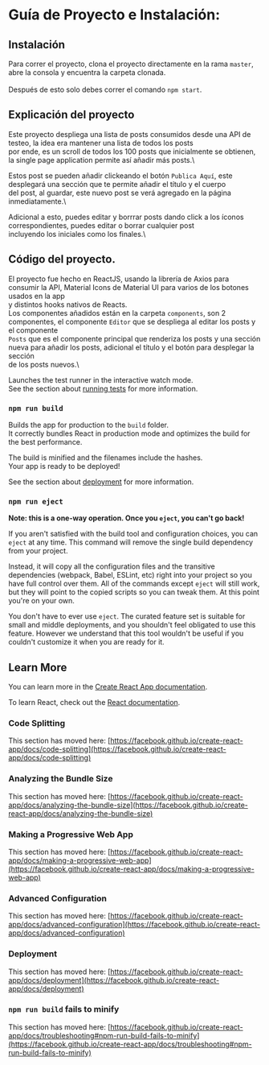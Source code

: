 # Guía de Proyecto e Instalación: 

## Instalación

Para correr el proyecto, clona el proyecto directamente en la rama `master`, abre la consola y encuentra la carpeta clonada.\
\
Después de esto solo debes correr el comando `npm start`.

## Explicación del proyecto

Este proyecto despliega una lista de posts consumidos desde una API de testeo, la idea era mantener una lista de todos los posts\
por ende, es un scroll de todos los 100 posts que inicialmente se obtienen, la single page application permite así añadir más posts.\

Estos post se pueden añadir clickeando el botón `Publica Aquí`, este desplegará una sección que te permite añadir el título y el cuerpo\
del post, al guardar, este nuevo post se verá agregado en la página inmediatamente.\

Adicional a esto, puedes editar y borrrar posts dando click a los íconos correspondientes, puedes editar o borrar cualquier post\
incluyendo los iniciales como los finales.\

## Código del proyecto.

El proyecto fue hecho en ReactJS, usando la librería de Axios para consumir la API, Material Icons de Material UI para varios de los botones usados en la app\
y distintos hooks nativos de Reacts.\
Los componentes añadidos están en la carpeta `components`, son 2 componentes, el componente `Editor` que se despliega al editar los posts y el componente\
`Posts` que es el componente principal que renderiza los posts y una sección nueva para añadir los posts, adicional el título y el botón para desplegar la sección\
de los posts nuevos.\

Launches the test runner in the interactive watch mode.\
See the section about [running tests](https://facebook.github.io/create-react-app/docs/running-tests) for more information.

### `npm run build`

Builds the app for production to the `build` folder.\
It correctly bundles React in production mode and optimizes the build for the best performance.

The build is minified and the filenames include the hashes.\
Your app is ready to be deployed!

See the section about [deployment](https://facebook.github.io/create-react-app/docs/deployment) for more information.

### `npm run eject`

**Note: this is a one-way operation. Once you `eject`, you can't go back!**

If you aren't satisfied with the build tool and configuration choices, you can `eject` at any time. This command will remove the single build dependency from your project.

Instead, it will copy all the configuration files and the transitive dependencies (webpack, Babel, ESLint, etc) right into your project so you have full control over them. All of the commands except `eject` will still work, but they will point to the copied scripts so you can tweak them. At this point you're on your own.

You don't have to ever use `eject`. The curated feature set is suitable for small and middle deployments, and you shouldn't feel obligated to use this feature. However we understand that this tool wouldn't be useful if you couldn't customize it when you are ready for it.

## Learn More

You can learn more in the [Create React App documentation](https://facebook.github.io/create-react-app/docs/getting-started).

To learn React, check out the [React documentation](https://reactjs.org/).

### Code Splitting

This section has moved here: [https://facebook.github.io/create-react-app/docs/code-splitting](https://facebook.github.io/create-react-app/docs/code-splitting)

### Analyzing the Bundle Size

This section has moved here: [https://facebook.github.io/create-react-app/docs/analyzing-the-bundle-size](https://facebook.github.io/create-react-app/docs/analyzing-the-bundle-size)

### Making a Progressive Web App

This section has moved here: [https://facebook.github.io/create-react-app/docs/making-a-progressive-web-app](https://facebook.github.io/create-react-app/docs/making-a-progressive-web-app)

### Advanced Configuration

This section has moved here: [https://facebook.github.io/create-react-app/docs/advanced-configuration](https://facebook.github.io/create-react-app/docs/advanced-configuration)

### Deployment

This section has moved here: [https://facebook.github.io/create-react-app/docs/deployment](https://facebook.github.io/create-react-app/docs/deployment)

### `npm run build` fails to minify

This section has moved here: [https://facebook.github.io/create-react-app/docs/troubleshooting#npm-run-build-fails-to-minify](https://facebook.github.io/create-react-app/docs/troubleshooting#npm-run-build-fails-to-minify)
